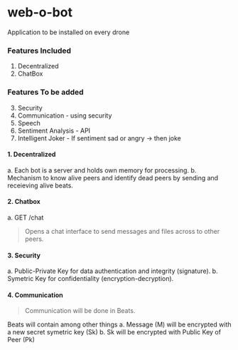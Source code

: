 # web-o-bot
Application to be installed on every drone

### Features Included
1. Decentralized
2. ChatBox

### Features To be added
3. Security
4. Communication - using security
5. Speech
6. Sentiment Analysis - API 
7. Intelligent Joker - If sentiment sad or angry -> then joke


#### 1. Decentralized
a. Each bot is a server and holds own memory for processing.
b. Mechanism to know alive peers and identify dead peers by sending and receieving alive beats.

#### 2. Chatbox
a. GET /chat    
> Opens a chat interface to send messages and files across to other peers.

#### 3. Security
a. Public-Private Key for data authentication and integrity (signature).
b. Symetric Key for confidentiality (encryption-decryption).

#### 4. Communication
> Communication will be done in Beats. 

Beats will contain among other things
a. Message (M) will be encrypted with a new secret symetric key (Sk)
b. Sk will be encrypted with Public Key of Peer (Pk)
